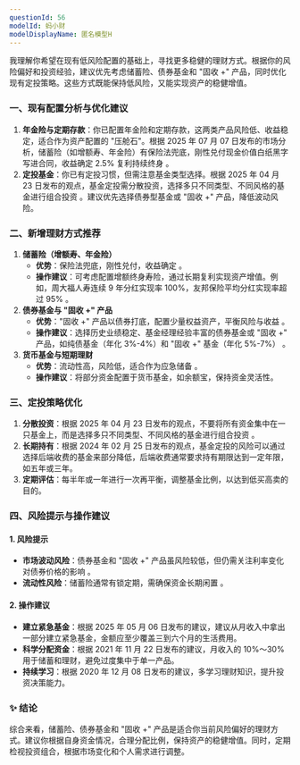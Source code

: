 ```yaml
---
questionId: 56
modelId: 蚂小财
modelDisplayName: 匿名模型H
---
```

我理解你希望在现有低风险配置的基础上，寻找更多稳健的理财方式。根据你的风险偏好和投资经验，建议优先考虑储蓄险、债券基金和 "固收 +" 产品，同时优化现有定投策略。这些方式既能保持低风险，又能实现资产的稳健增值。

### 一、现有配置分析与优化建议

1. **年金险与定期存款**：你已配置年金险和定期存款，这两类产品风险低、收益稳定，适合作为资产配置的 "压舱石"。根据 2025 年 07 月 07 日发布的市场分析，储蓄险（如增额寿、年金险）有保险法兜底，刚性兑付现金价值白纸黑字写进合同，收益确定 2.5% 复利持续终身 。
2. **定投基金**：你已有定投习惯，但需注意基金类型选择。根据 2025 年 04 月 23 日发布的观点，基金定投需分散投资，选择多只不同类型、不同风格的基金进行组合投资 。建议优先选择债券型基金或 "固收 +" 产品，降低波动风险。

### 二、新增理财方式推荐

1. **储蓄险（增额寿、年金险）**
    - **优势**：保险法兜底，刚性兑付，收益确定 。
    - **操作建议**：可考虑配置增额终身寿险，通过长期复利实现资产增值。例如，周大福人寿连续 9 年分红实现率 100%，友邦保险平均分红实现率超过 95% 。
2. **债券基金与 "固收 +" 产品**
    - **优势**："固收 +" 产品以债券打底，配置少量权益资产，平衡风险与收益 。
    - **操作建议**：选择历史业绩稳定、基金经理经验丰富的债券基金或 "固收 +" 产品，如纯债基金（年化 3%-4%）和 "固收 +" 基金（年化 5%-7%） 。
3. **货币基金与短期理财**
    - **优势**：流动性高，风险低，适合作为应急储备 。
    - **操作建议**：将部分资金配置于货币基金，如余额宝，保持资金灵活性。

### 三、定投策略优化

1. **分散投资**：根据 2025 年 04 月 23 日发布的观点，不要将所有资金集中在一只基金上，而是选择多只不同类型、不同风格的基金进行组合投资 。
2. **长期持有**：根据 2024 年 02 月 25 日发布的观点，基金定投的风险可以通过选择后端收费的基金来部分降低，后端收费通常要求持有期限达到一定年限，如五年或三年。
3. **定期评估**：每半年或一年进行一次再平衡，调整基金比例，以达到低买高卖的目的。

### 四、风险提示与操作建议

#### 1. 风险提示

- **市场波动风险**：债券基金和 "固收 +" 产品虽风险较低，但仍需关注利率变化对债券价格的影响 。
- **流动性风险**：储蓄险通常有锁定期，需确保资金长期闲置 。

#### 2. 操作建议

- **建立紧急基金**：根据 2025 年 05 月 06 日发布的建议，建议从月收入中拿出一部分建立紧急基金，金额应至少覆盖三到六个月的生活费用。
- **科学分配资金**：根据 2021 年 11 月 22 日发布的建议，月收入的 10%～30% 用于储蓄和理财，避免过度集中于单一产品。
- **持续学习**：根据 2020 年 12 月 08 日发布的建议，多学习理财知识，提升投资决策能力。

### ✨ 结论

综合来看，储蓄险、债券基金和 "固收 +" 产品是适合你当前风险偏好的理财方式。建议你根据自身资金情况，合理分配比例，保持资产的稳健增值。同时，定期检视投资组合，根据市场变化和个人需求进行调整。